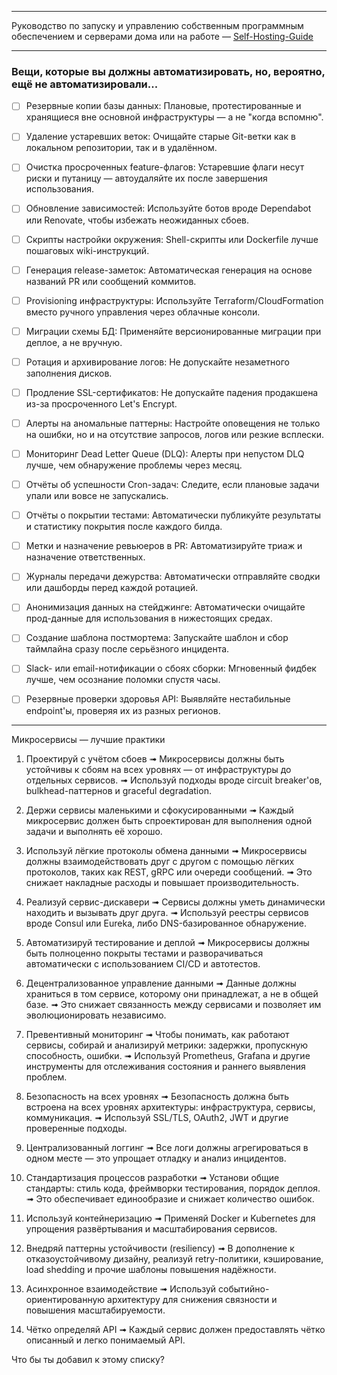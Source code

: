 

---
Руководство по запуску и управлению собственным программным обеспечением и серверами дома или на работе — [Self-Hosting-Guide](https://github.com/mikeroyal/Self-Hosting-Guide)

---
### Вещи, которые вы должны автоматизировать, но, вероятно, ещё не автоматизировали...

- [ ] Резервные копии базы данных: 
      Плановые, протестированные и хранящиеся вне основной инфраструктуры — а не "когда вспомню".

- [ ] Удаление устаревших веток: 
      Очищайте старые Git-ветки как в локальном репозитории, так и в удалённом.

- [ ] Очистка просроченных feature-флагов: 
      Устаревшие флаги несут риски и путаницу — автоудаляйте их после завершения использования.

- [ ] Обновление зависимостей: 
      Используйте ботов вроде Dependabot или Renovate, чтобы избежать неожиданных сбоев.

- [ ] Скрипты настройки окружения: 
      Shell-скрипты или Dockerfile лучше пошаговых wiki-инструкций.

- [ ] Генерация release-заметок: 
      Автоматическая генерация на основе названий PR или сообщений коммитов.

- [ ] Provisioning инфраструктуры: 
      Используйте Terraform/CloudFormation вместо ручного управления через облачные консоли.

- [ ] Миграции схемы БД: 
      Применяйте версионированные миграции при деплое, а не вручную.

- [ ] Ротация и архивирование логов: 
      Не допускайте незаметного заполнения дисков.

- [ ] Продление SSL-сертификатов: 
      Не допускайте падения продакшена из-за просроченного Let's Encrypt.

- [ ] Алерты на аномальные паттерны: 
      Настройте оповещения не только на ошибки, но и на отсутствие запросов, логов или резкие всплески.

- [ ] Мониторинг Dead Letter Queue (DLQ): 
      Алерты при непустом DLQ лучше, чем обнаружение проблемы через месяц.

- [ ] Отчёты об успешности Cron-задач: 
      Следите, если плановые задачи упали или вовсе не запускались.

- [ ] Отчёты о покрытии тестами: 
      Автоматически публикуйте результаты и статистику покрытия после каждого билда.

- [ ] Метки и назначение ревьюеров в PR:
      Автоматизируйте триаж и назначение ответственных.

- [ ] Журналы передачи дежурства:
      Автоматически отправляйте сводки или дашборды перед каждой ротацией.

 - [ ] Анонимизация данных на стейджинге: 
       Автоматически очищайте прод-данные для использования в нижестоящих средах.

- [ ] Создание шаблона постмортема: 
      Запускайте шаблон и сбор таймлайна сразу после серьёзного инцидента.

- [ ] Slack- или email-нотификации о сбоях сборки:
      Мгновенный фидбек лучше, чем осознание поломки спустя часы.

- [ ] Резервные проверки здоровья API:
      Выявляйте нестабильные endpoint'ы, проверяя их из разных регионов.
---

Микросервисы — лучшие практики

1. Проектируй с учётом сбоев
➟ Микросервисы должны быть устойчивы к сбоям на всех уровнях — от инфраструктуры до отдельных сервисов.
➟ Используй подходы вроде circuit breaker'ов, bulkhead-паттернов и graceful degradation.

2. Держи сервисы маленькими и сфокусированными
➟ Каждый микросервис должен быть спроектирован для выполнения одной задачи и выполнять её хорошо.

3. Используй лёгкие протоколы обмена данными
➟ Микросервисы должны взаимодействовать друг с другом с помощью лёгких протоколов, таких как REST, gRPC или очереди сообщений.
➟ Это снижает накладные расходы и повышает производительность.

4. Реализуй сервис-дискавери
➟ Сервисы должны уметь динамически находить и вызывать друг друга.
➟ Используй реестры сервисов вроде Consul или Eureka, либо DNS-базированное обнаружение.

5. Автоматизируй тестирование и деплой
➟ Микросервисы должны быть полноценно покрыты тестами и разворачиваться автоматически с использованием CI/CD и автотестов.

6. Децентрализованное управление данными
➟ Данные должны храниться в том сервисе, которому они принадлежат, а не в общей базе.
➟ Это снижает связанность между сервисами и позволяет им эволюционировать независимо.

7. Превентивный мониторинг
➟ Чтобы понимать, как работают сервисы, собирай и анализируй метрики: задержки, пропускную способность, ошибки.
➟ Используй Prometheus, Grafana и другие инструменты для отслеживания состояния и раннего выявления проблем.

8. Безопасность на всех уровнях
➟ Безопасность должна быть встроена на всех уровнях архитектуры: инфраструктура, сервисы, коммуникация.
➟ Используй SSL/TLS, OAuth2, JWT и другие проверенные подходы.

9. Централизованный логгинг
➟ Все логи должны агрегироваться в одном месте — это упрощает отладку и анализ инцидентов.

10. Стандартизация процессов разработки
➟ Установи общие стандарты: стиль кода, фреймворки тестирования, порядок деплоя.
➟ Это обеспечивает единообразие и снижает количество ошибок.

11. Используй контейнеризацию
➟ Применяй Docker и Kubernetes для упрощения развёртывания и масштабирования сервисов.

12. Внедряй паттерны устойчивости (resiliency)
➟ В дополнение к отказоустойчивому дизайну, реализуй retry-политики, кэширование, load shedding и прочие шаблоны повышения надёжности.

13. Асинхронное взаимодействие
➟ Используй событийно-ориентированную архитектуру для снижения связности и повышения масштабируемости.

14. Чётко определяй API
➟ Каждый сервис должен предоставлять чётко описанный и легко понимаемый API.

Что бы ты добавил к этому списку?



